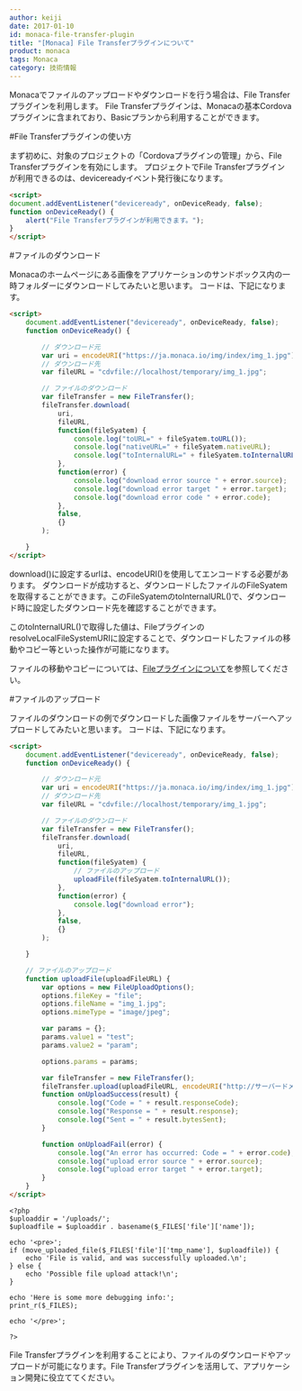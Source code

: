 ```yaml
---
author: keiji
date: 2017-01-10
id: monaca-file-transfer-plugin
title: "[Monaca] File Transferプラグインについて"
product: monaca
tags: Monaca
category: 技術情報
---
```


Monacaでファイルのアップロードやダウンロードを行う場合は、File Transferプラグインを利用します。
File Transferプラグインは、Monacaの基本Cordovaプラグインに含まれており、Basicプランから利用することができます。

#File Transferプラグインの使い方

まず初めに、対象のプロジェクトの「Cordovaプラグインの管理」から、File Transferプラグインを有効にします。
プロジェクトでFile Transferプラグインが利用できるのは、devicereadyイベント発行後になります。

```html
<script>
document.addEventListener("deviceready", onDeviceReady, false);
function onDeviceReady() {
    alert("File Transferプラグインが利用できます。");
}
</script>
```

#ファイルのダウンロード

Monacaのホームページにある画像をアプリケーションのサンドボックス内の一時フォルダーにダウンロードしてみたいと思います。
コードは、下記になります。

```html
<script>
    document.addEventListener("deviceready", onDeviceReady, false);
    function onDeviceReady() {

        // ダウンロード元
        var uri = encodeURI("https://ja.monaca.io/img/index/img_1.jpg");
        // ダウンロード先
        var fileURL = "cdvfile://localhost/temporary/img_1.jpg";

        // ファイルのダウンロード
        var fileTransfer = new FileTransfer();
        fileTransfer.download(
            uri,
            fileURL,
            function(fileSyatem) {
                console.log("toURL=" + fileSyatem.toURL());
                console.log("nativeURL=" + fileSyatem.nativeURL);
                console.log("toInternalURL=" + fileSyatem.toInternalURL());
            },
            function(error) {
                console.log("download error source " + error.source);
                console.log("download error target " + error.target);
                console.log("download error code " + error.code);
            },
            false,
            {}
        );

    }
</script>
```

download()に設定するurlは、encodeURI()を使用してエンコードする必要があります。
ダウンロードが成功すると、ダウンロードしたファイルのFileSyatemを取得することができます。このFileSyatemのtoInternalURL()で、ダウンロード時に設定したダウンロード先を確認することができます。

このtoInternalURL()で取得した値は、FileプラグインのresolveLocalFileSystemURIに設定することで、ダウンロードしたファイルの移動やコピー等といった操作が可能になります。

ファイルの移動やコピーについては、[Fileプラグインについて](https://ja.onsen.io/blog/monaca-file-plugin/)を参照してください。


#ファイルのアップロード

ファイルのダウンロードの例でダウンロードした画像ファイルをサーバーへアップロードしてみたいと思います。
コードは、下記になります。

```html
<script>
    document.addEventListener("deviceready", onDeviceReady, false);
    function onDeviceReady() {

        // ダウンロード元
        var uri = encodeURI("https://ja.monaca.io/img/index/img_1.jpg");
        // ダウンロード先
        var fileURL = "cdvfile://localhost/temporary/img_1.jpg";

        // ファイルのダウンロード
        var fileTransfer = new FileTransfer();
        fileTransfer.download(
            uri,
            fileURL,
            function(fileSyatem) {
                // ファイルのアップロード
                uploadFile(fileSyatem.toInternalURL());
            },
            function(error) {
                console.log("download error");
            },
            false,
            {}
        );

    }

    // ファイルのアップロード
    function uploadFile(uploadFileURL) {
        var options = new FileUploadOptions();
        options.fileKey = "file";
        options.fileName = "img_1.jpg";
        options.mimeType = "image/jpeg";

        var params = {};
        params.value1 = "test";
        params.value2 = "param";

        options.params = params;

        var fileTransfer = new FileTransfer();
        fileTransfer.upload(uploadFileURL, encodeURI("http://サーバードメイン/uploader.php"), onUploadSuccess, onUploadFail, options);
        function onUploadSuccess(result) {
            console.log("Code = " + result.responseCode);
            console.log("Response = " + result.response);
            console.log("Sent = " + result.bytesSent);
        }

        function onUploadFail(error) {
            console.log("An error has occurred: Code = " + error.code);
            console.log("upload error source " + error.source);
            console.log("upload error target " + error.target);
        }
    }
</script>
```

```php:uploader.php
<?php
$uploaddir = '/uploads/';
$uploadfile = $uploaddir . basename($_FILES['file']['name']);

echo '<pre>';
if (move_uploaded_file($_FILES['file']['tmp_name'], $uploadfile)) {
    echo 'File is valid, and was successfully uploaded.\n';
} else {
    echo 'Possible file upload attack!\n';
}

echo 'Here is some more debugging info:';
print_r($_FILES);

echo '</pre>';

?>
```

File Transferプラグインを利用することにより、ファイルのダウンロードやアップロードが可能になります。File Transferプラグインを活用して、アプリケーション開発に役立ててください。
